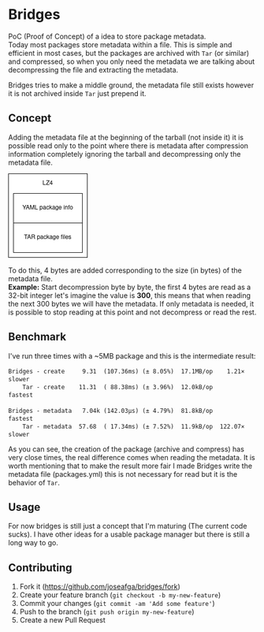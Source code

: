 # Bridges

PoC (Proof of Concept) of a idea to store package metadata.  
Today most packages store metadata within a file. This is simple and efficient 
in most cases, but the packages are archived with `Tar` (or similar) and 
compressed, so when you only need the metadata we are talking about decompressing 
the file and extracting the metadata.

Bridges tries to make a middle ground, the metadata file still exists however 
it is not archived inside `Tar` just prepend it.

## Concept

Adding the metadata file at the beginning of the tarball (not inside it) it is 
possible read only to the point where there is metadata after compression
information completely ignoring the tarball and decompressing only the metadata 
file.

![bridges-diagram](images/diagram.png)

To do this, 4 bytes are added corresponding to the size (in bytes) of the 
metadata file.  
**Example:**  Start decompression byte by byte, the first 4 bytes are read as a 
32-bit integer let's imagine the value is **300**, this means that when reading the 
next 300 bytes we will have the metadata. If only metadata is needed, it is 
possible to stop reading at this point and not decompress or read the rest.

## Benchmark

I've run three times with a ~5MB package and this is the intermediate result:

```
Bridges - create     9.31  (107.36ms) (± 8.05%)  17.1MB/op    1.21× slower
    Tar - create    11.31  ( 88.38ms) (± 3.96%)  12.0kB/op         fastest

Bridges - metadata   7.04k (142.03µs) (± 4.79%)  81.8kB/op         fastest
    Tar - metadata  57.68  ( 17.34ms) (± 7.52%)  11.9kB/op  122.07× slower
```

As you can see, the creation of the package (archive and compress) has very close 
times, the real difference comes when reading the metadata. It is worth mentioning 
that to make the result more fair I made Bridges write the metadata file 
(packages.yml) this is not necessary for read but it is the behavior of `Tar`.

## Usage

For now bridges is still just a concept that I'm maturing (The current code sucks). 
I have other ideas for a usable package manager but there is still a long way to go.

## Contributing

1. Fork it (<https://github.com/joseafga/bridges/fork>)
2. Create your feature branch (`git checkout -b my-new-feature`)
3. Commit your changes (`git commit -am 'Add some feature'`)
4. Push to the branch (`git push origin my-new-feature`)
5. Create a new Pull Request
